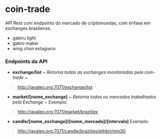 # coin-trade
API Rest com endpoints do mercado de criptomoedas, com ênfase em exchanges brasileiras.

- gabiru light
- gabro maker
- wing chun estagiario

### Endpoints da API

* **exchange/list**
*~ Retorna todas as exchanges monitoradas pelo coin-trade ~*

> http://javaleo.org:7071/exchange/list

* **market/[nome_exchange]**
*~ Retorna todos os mercados trabalhados pela Exchange ~*
Exemplo:
> http://javaleo.org:7071/market/braziliex

* **candle/[nome_exchange]/[nome_mercado]/[intervalo]**
 Exemplo:
> http://javaleo.org:7071/candle/braziliex/ethbrl/min30


